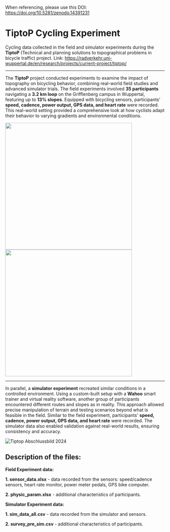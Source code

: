 When referencing, please use this DOI: https://doi.org/10.5281/zenodo.14391231

# TiptoP Cycling Experiment
Cycling data collected in the field and simulator experiments during the **TiptoP** (Technical and planning solutions to topographical problems in bicycle traffic) project.
Link: https://radverkehr.uni-wuppertal.de/en/research/projects/current-project/tiptop/

---

The **TiptoP** project conducted experiments to examine the impact of topography on bicycling behavior, combining real-world field studies and advanced simulator trials. 
The field experiments involved **35 participants** navigating a **3.2 km loop** on the Grifflenberg campus in Wuppertal, featuring up to **13% slopes**. Equipped with bicycling sensors, participants' **speed, cadence, power output, GPS data, and heart rate** were recorded. 
This real-world setting provided a comprehensive look at how cyclists adapt their behavior to varying gradients and environmental conditions.

<img src="https://github.com/user-attachments/assets/41316a6b-fa32-4221-b4e6-22cc7741394b" width="400">
<img src="https://github.com/user-attachments/assets/1fe906cd-3262-4a47-8c9f-c131a2e58683" width="400">

---

In parallel, a **simulator experiment** recreated similar conditions in a controlled environment. 
Using a custom-built setup with a **Wahoo** smart trainer and virtual reality software, another group of participants encountered different routes and slopes as in reality. 
This approach allowed precise manipulation of terrain and testing scenarios beyond what is feasible in the field. Similar to the field experiment, participants' **speed, cadence, power output, GPS data, and heart rate** were recorded.
The simulator data also enabled validation against real-world results, ensuring consistency and accuracy. 

![Tiptop Abschlussbild 2024](https://github.com/user-attachments/assets/76394222-c6de-4963-bf01-65ef6a705d73)

Description of the files:
---

**Field Experiment data:**

**1. sensor_data.xlsx** - data recorded from the sensors: speed/cadence sensors, heart rate monitor, power meter pedals, GPS bike computer.

**2. physic_param.xlsx** - additional characteristics of participants.



**Simulator Experiment data:**

**1. sim_data_all.csv** - data recorded from the simulator and sensors.

**2. survey_pre_sim.csv** - additional characteristics of participants.

